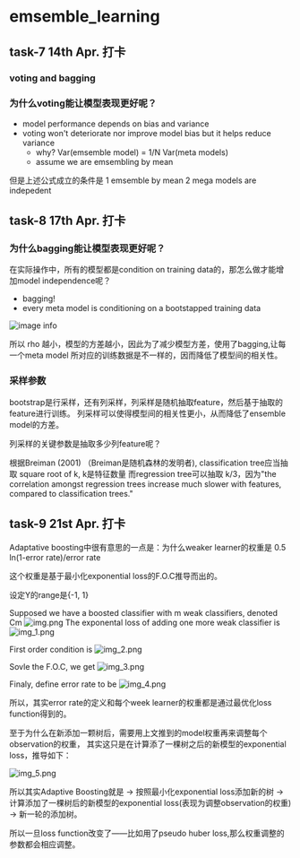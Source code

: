 # emsemble_learning

## task-7 14th Apr. 打卡

### voting and bagging

### 为什么voting能让模型表现更好呢？
- model performance depends on bias and variance
- voting won't deteriorate nor improve model bias but it helps reduce 
variance 
  - why? Var(emsemble model) = 1/N Var(meta models)
  - assume we are emsembling by mean
    
但是上述公式成立的条件是 1 emsemble by mean 2 mega models are indepedent

## task-8 17th Apr. 打卡
### 为什么bagging能让模型表现更好呢？
在实际操作中，所有的模型都是condition on training data的，那怎么做才能增加model
independence呢？
- bagging! 
- every meta model is conditioning on a bootstapped training data

![image info](./figures/formula1.jpeg)

所以 rho 越小，模型的方差越小，因此为了减少模型方差，使用了bagging,让每一个meta model
所对应的训练数据是不一样的，因而降低了模型间的相关性。

### 采样参数
bootstrap是行采样，还有列采样，列采样是随机抽取feature，然后基于抽取的feature进行训练。
列采样可以使得模型间的相关性更小，从而降低了ensemble model的方差。

列采样的关键参数是抽取多少列feature呢？
 
根据Breiman (2001) （Breiman是随机森林的发明者), classification tree应当抽取 square root of k, k是特征数量 
而regression tree可以抽取 k/3，因为"the correlation amongst regression trees increase much slower 
with features, compared to classification trees."

## task-9 21st Apr. 打卡
Adaptative boosting中很有意思的一点是：为什么weaker learner的权重是 0.5 ln(1-error rate)/error rate

这个权重是基于最小化exponential loss的F.O.C推导而出的。

设定Y的range是{-1, 1}

Supposed we have a boosted classifier with m weak classifiers, denoted Cm
![img.png](img.png)
The exponental loss of adding one more weak classifier is 
![img_1.png](img_1.png)

First order condition is 
![img_2.png](img_2.png)

Sovle the F.O.C, we get 
![img_3.png](img_3.png)

Finaly, define error rate to be 
![img_4.png](img_4.png)


所以，其实error rate的定义和每个week learner的权重都是通过最优化loss function得到的。

至于为什么在新添加一颗树后，需要用上文推到的model权重再来调整每个observation的权重，
其实这只是在计算添了一棵树之后的新模型的exponential loss，推导如下：

![img_5.png](img_5.png)


所以其实Adaptive Boosting就是 -> 按照最小化exponential loss添加新的树 -> 
计算添加了一棵树后的新模型的exponential loss(表现为调整observation的权重) -> 
新一轮的添加树。

所以一旦loss function改变了——比如用了pseudo huber loss,那么权重调整的参数都会相应调整。








